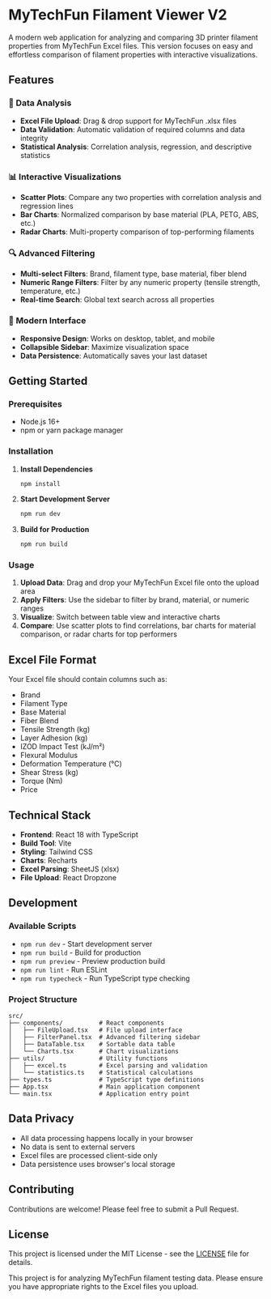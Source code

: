 


# MyTechFun Filament Viewer V2

A modern web application for analyzing and comparing 3D printer filament properties from MyTechFun Excel files. This version focuses on easy and effortless comparison of filament properties with interactive visualizations.

## Features

### 🔬 Data Analysis
- **Excel File Upload**: Drag & drop support for MyTechFun .xlsx files
- **Data Validation**: Automatic validation of required columns and data integrity
- **Statistical Analysis**: Correlation analysis, regression, and descriptive statistics

### 📊 Interactive Visualizations
- **Scatter Plots**: Compare any two properties with correlation analysis and regression lines
- **Bar Charts**: Normalized comparison by base material (PLA, PETG, ABS, etc.)
- **Radar Charts**: Multi-property comparison of top-performing filaments

### 🔍 Advanced Filtering
- **Multi-select Filters**: Brand, filament type, base material, fiber blend
- **Numeric Range Filters**: Filter by any numeric property (tensile strength, temperature, etc.)
- **Real-time Search**: Global text search across all properties

### 📱 Modern Interface
- **Responsive Design**: Works on desktop, tablet, and mobile
- **Collapsible Sidebar**: Maximize visualization space
- **Data Persistence**: Automatically saves your last dataset

## Getting Started

### Prerequisites
- Node.js 16+ 
- npm or yarn package manager

### Installation

1. **Install Dependencies**
   ```bash
   npm install
   ```

2. **Start Development Server**
   ```bash
   npm run dev
   ```

3. **Build for Production**
   ```bash
   npm run build
   ```

### Usage

1. **Upload Data**: Drag and drop your MyTechFun Excel file onto the upload area
2. **Apply Filters**: Use the sidebar to filter by brand, material, or numeric ranges
3. **Visualize**: Switch between table view and interactive charts
4. **Compare**: Use scatter plots to find correlations, bar charts for material comparison, or radar charts for top performers

## Excel File Format

Your Excel file should contain columns such as:
- Brand
- Filament Type
- Base Material
- Fiber Blend
- Tensile Strength (kg)
- Layer Adhesion (kg)
- IZOD Impact Test (kJ/m²)
- Flexural Modulus
- Deformation Temperature (°C)
- Shear Stress (kg)
- Torque (Nm)
- Price

## Technical Stack

- **Frontend**: React 18 with TypeScript
- **Build Tool**: Vite
- **Styling**: Tailwind CSS
- **Charts**: Recharts
- **Excel Parsing**: SheetJS (xlsx)
- **File Upload**: React Dropzone

## Development

### Available Scripts
- `npm run dev` - Start development server
- `npm run build` - Build for production
- `npm run preview` - Preview production build
- `npm run lint` - Run ESLint
- `npm run typecheck` - Run TypeScript type checking

### Project Structure
```
src/
├── components/          # React components
│   ├── FileUpload.tsx   # File upload interface
│   ├── FilterPanel.tsx  # Advanced filtering sidebar
│   ├── DataTable.tsx    # Sortable data table
│   └── Charts.tsx       # Chart visualizations
├── utils/               # Utility functions
│   ├── excel.ts         # Excel parsing and validation
│   └── statistics.ts    # Statistical calculations
├── types.ts             # TypeScript type definitions
├── App.tsx              # Main application component
└── main.tsx             # Application entry point
```

## Data Privacy

- All data processing happens locally in your browser
- No data is sent to external servers
- Excel files are processed client-side only
- Data persistence uses browser's local storage

## Contributing

Contributions are welcome! Please feel free to submit a Pull Request.

## License

This project is licensed under the MIT License - see the [LICENSE](LICENSE) file for details.

This project is for analyzing MyTechFun filament testing data. Please ensure you have appropriate rights to the Excel files you upload.